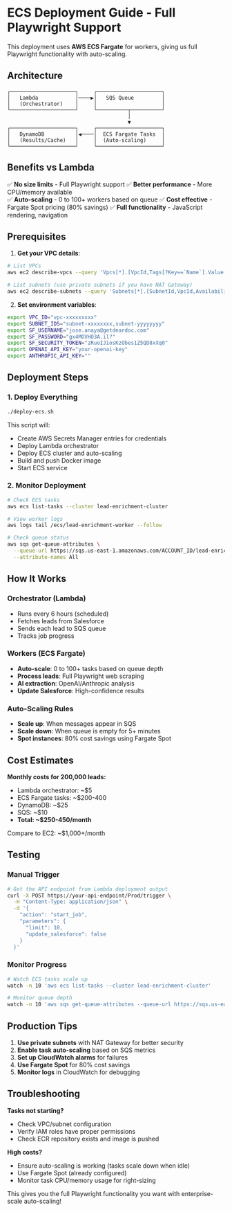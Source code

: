 # ECS Deployment Guide - Full Playwright Support

This deployment uses **AWS ECS Fargate** for workers, giving us full Playwright functionality with auto-scaling.

## Architecture

```
┌─────────────────────┐     ┌─────────────────────┐
│   Lambda            │────▶│   SQS Queue         │
│   (Orchestrator)    │     │                     │
└─────────────────────┘     └──────────┬──────────┘
                                       │
                                       ▼
┌─────────────────────┐     ┌─────────────────────┐
│   DynamoDB          │◀────│  ECS Fargate Tasks  │
│   (Results/Cache)   │     │  (Auto-scaling)     │
└─────────────────────┘     └─────────────────────┘
```

## Benefits vs Lambda

✅ **No size limits** - Full Playwright support
✅ **Better performance** - More CPU/memory available  
✅ **Auto-scaling** - 0 to 100+ workers based on queue
✅ **Cost effective** - Fargate Spot pricing (80% savings)
✅ **Full functionality** - JavaScript rendering, navigation

## Prerequisites

1. **Get your VPC details**:
```bash
# List VPCs
aws ec2 describe-vpcs --query 'Vpcs[*].[VpcId,Tags[?Key==`Name`].Value|[0]]' --output table

# List subnets (use private subnets if you have NAT Gateway)
aws ec2 describe-subnets --query 'Subnets[*].[SubnetId,VpcId,AvailabilityZone,MapPublicIpOnLaunch]' --output table
```

2. **Set environment variables**:
```bash
export VPC_ID="vpc-xxxxxxxxx"
export SUBNET_IDS="subnet-xxxxxxxx,subnet-yyyyyyyy"
export SF_USERNAME="jose.anaya@getdeardoc.com"
export SF_PASSWORD="gx4MOVHO3A.il?"
export SF_SECURITY_TOKEN="zRuoIJiosKzObes1Z5QD8xXq0"
export OPENAI_API_KEY="your-openai-key"
export ANTHROPIC_API_KEY=""
```

## Deployment Steps

### 1. Deploy Everything
```bash
./deploy-ecs.sh
```

This script will:
- Create AWS Secrets Manager entries for credentials
- Deploy Lambda orchestrator  
- Deploy ECS cluster and auto-scaling
- Build and push Docker image
- Start ECS service

### 2. Monitor Deployment
```bash
# Check ECS tasks
aws ecs list-tasks --cluster lead-enrichment-cluster

# View worker logs
aws logs tail /ecs/lead-enrichment-worker --follow

# Check queue status
aws sqs get-queue-attributes \
  --queue-url https://sqs.us-east-1.amazonaws.com/ACCOUNT_ID/lead-enrichment-serverless-job-queue \
  --attribute-names All
```

## How It Works

### Orchestrator (Lambda)
- Runs every 6 hours (scheduled)
- Fetches leads from Salesforce  
- Sends each lead to SQS queue
- Tracks job progress

### Workers (ECS Fargate)
- **Auto-scale**: 0 to 100+ tasks based on queue depth
- **Process leads**: Full Playwright web scraping
- **AI extraction**: OpenAI/Anthropic analysis
- **Update Salesforce**: High-confidence results

### Auto-Scaling Rules
- **Scale up**: When messages appear in SQS
- **Scale down**: When queue is empty for 5+ minutes
- **Spot instances**: 80% cost savings using Fargate Spot

## Cost Estimates

**Monthly costs for 200,000 leads:**
- Lambda orchestrator: ~$5
- ECS Fargate tasks: ~$200-400
- DynamoDB: ~$25
- SQS: ~$10
- **Total: ~$250-450/month**

Compare to EC2: ~$1,000+/month

## Testing

### Manual Trigger
```bash
# Get the API endpoint from Lambda deployment output
curl -X POST https://your-api-endpoint/Prod/trigger \
  -H "Content-Type: application/json" \
  -d '{
    "action": "start_job",
    "parameters": {
      "limit": 10,
      "update_salesforce": false
    }
  }'
```

### Monitor Progress
```bash
# Watch ECS tasks scale up
watch -n 10 'aws ecs list-tasks --cluster lead-enrichment-cluster'

# Monitor queue depth
watch -n 10 'aws sqs get-queue-attributes --queue-url https://sqs.us-east-1.amazonaws.com/ACCOUNT_ID/lead-enrichment-serverless-job-queue --attribute-names ApproximateNumberOfMessages'
```

## Production Tips

1. **Use private subnets** with NAT Gateway for better security
2. **Enable task auto-scaling** based on SQS metrics
3. **Set up CloudWatch alarms** for failures
4. **Use Fargate Spot** for 80% cost savings
5. **Monitor logs** in CloudWatch for debugging

## Troubleshooting

**Tasks not starting?**
- Check VPC/subnet configuration
- Verify IAM roles have proper permissions
- Check ECR repository exists and image is pushed

**High costs?**
- Ensure auto-scaling is working (tasks scale down when idle)
- Use Fargate Spot (already configured)
- Monitor task CPU/memory usage for right-sizing

This gives you the full Playwright functionality you want with enterprise-scale auto-scaling!